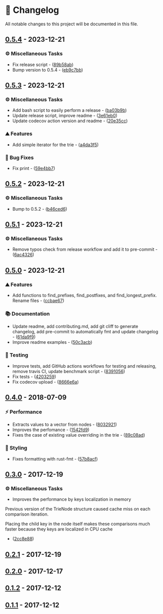 # 📜 Changelog

All notable changes to this project will be documented in this file.

## [0.5.4](https://github.com/vemonet/ptrie/compare/v0.5.3..v0.5.4) - 2023-12-21

### ⚙️ Miscellaneous Tasks

- Fix release script - ([89b58ab](https://github.com/vemonet/ptrie/commit/89b58ab726512a2cd5fb905ae899660c241b2b3d))
- Bump version to 0.5.4 - ([eb9c7bb](https://github.com/vemonet/ptrie/commit/eb9c7bb6b8d36443cabbbcb38a0b09497f07219c))

## [0.5.3](https://github.com/vemonet/ptrie/compare/v0.5.2..v0.5.3) - 2023-12-21

### ⚙️ Miscellaneous Tasks

- Add bash script to easily perform a release - ([ba03b9b](https://github.com/vemonet/ptrie/commit/ba03b9b9681e3ff31ee3552776b74edecc7a8e52))
- Update release script, improve readme - ([3e61eb0](https://github.com/vemonet/ptrie/commit/3e61eb066e620bca5fd4104bdd9996d323498a34))
- Update codecov action version and readme - ([20e35cc](https://github.com/vemonet/ptrie/commit/20e35cc8a43ef60e06ac4205e31dce9b2abc5c33))

### ⛰️ Features

- Add simple iterator for the trie - ([a4da3f5](https://github.com/vemonet/ptrie/commit/a4da3f58a4e380bc7cbddf7d151d6c02c9a070a9))

### 🐛 Bug Fixes

- Fix print - ([59e4bb7](https://github.com/vemonet/ptrie/commit/59e4bb73cf9370d2337b6f46e05c948567170008))

## [0.5.2](https://github.com/vemonet/ptrie/compare/v0.5.1..v0.5.2) - 2023-12-21

### ⚙️ Miscellaneous Tasks

- Bump to 0.5.2 - ([b46ced6](https://github.com/vemonet/ptrie/commit/b46ced6bde2ce59d061b212ac6a9fbbad4faae75))

## [0.5.1](https://github.com/vemonet/ptrie/compare/v0.5.0..v0.5.1) - 2023-12-21

### ⚙️ Miscellaneous Tasks

- Remove typos check from release workflow and add it to pre-commit - ([6ac4326](https://github.com/vemonet/ptrie/commit/6ac4326d422377fe438dca7fb55ca1628497f4be))

## [0.5.0](https://github.com/vemonet/ptrie/compare/0.4.0..v0.5.0) - 2023-12-21

### ⛰️ Features

- Add functions to find_prefixes, find_postfixes, and find_longest_prefix. Rename files - ([ccbae67](https://github.com/vemonet/ptrie/commit/ccbae673304c0d052e8625f2040b2a2005afc408))

### 📚 Documentation

- Update readme, add contributing.md, add git cliff to generate changelog, add pre-commit to automatically fmt and update changelog - ([61da9f9](https://github.com/vemonet/ptrie/commit/61da9f9456793d786ca3bb04719b27aa34f95759))
- Improve readme examples - ([50c3acb](https://github.com/vemonet/ptrie/commit/50c3acb6f26157e4a27c345bfdb6ba9da38d0b38))

### 🧪 Testing

- Improve tests, add GitHub actions workflows for testing and releasing, remove travis CI, update benchmark script - ([8391056](https://github.com/vemonet/ptrie/commit/839105644ff00e1ac9a8fee08bf0c5f6eb2fddf8))
- Fix tests - ([4203259](https://github.com/vemonet/ptrie/commit/42032593f3f5886ed198043d3983bc5231f72641))
- Fix codecov upload - ([8666e6a](https://github.com/vemonet/ptrie/commit/8666e6a7eba82cdfbce4acf1d564564da9b10368))

## [0.4.0](https://github.com/vemonet/ptrie/compare/0.3.0..0.4.0) - 2018-07-09

### ⚡ Performance

- Extracts values to a vector from nodes - ([8032921](https://github.com/vemonet/ptrie/commit/8032921117659093525956f35b0bee8c2b508b5b))
- Improves the perfomance - ([1542fd9](https://github.com/vemonet/ptrie/commit/1542fd90728d6e4c5123af031b635d9c7e282e81))
- Fixes the case of existing value overriding in the trie - ([89c08ad](https://github.com/vemonet/ptrie/commit/89c08ad74d7994efc97f307f46c78b537e80a3c2))

### 🎨 Styling

- Fixes formatting with rust-fmt - ([57b8acf](https://github.com/vemonet/ptrie/commit/57b8acf6ddaed88c391a7548982fcef8fa7eb491))

## [0.3.0](https://github.com/vemonet/ptrie/compare/0.2.1..0.3.0) - 2017-12-19

### ⚙️ Miscellaneous Tasks

- Improves the performance by keys localization in memory

Previous version of the TrieNode structure caused cache miss on each
comparison iteration.

Placing the child key in the node itself makes these comparisons much
faster because they keys are localized in CPU cache
 - ([2cc8e88](https://github.com/vemonet/ptrie/commit/2cc8e882f32e99044b8e6a89a236de4accb9f5b0))

## [0.2.1](https://github.com/vemonet/ptrie/compare/0.2.0..0.2.1) - 2017-12-19

## [0.2.0](https://github.com/vemonet/ptrie/compare/0.1.2..0.2.0) - 2017-12-17

## [0.1.2](https://github.com/vemonet/ptrie/compare/0.1.1..0.1.2) - 2017-12-12

## [0.1.1](https://github.com/vemonet/ptrie/tree/0.1.1) - 2017-12-12

<!-- generated by git-cliff -->
